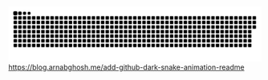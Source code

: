 ![Snake animation](https://github.com/argha7417/argha7417/blob/output/github-contribution-grid-snake.svg) https://blog.arnabghosh.me/add-github-dark-snake-animation-readme

